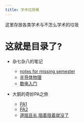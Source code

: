 ```yaml
---
title: 学术垃圾桶
---
```

这里存放各类学术与不怎么学术的垃圾


# 这就是目录了?
- 杂七杂八的笔记
  - [notes for missing semester](./posts/notes/2024-11-15-nms.html)
  - [半导体物理](./posts/2024-11-27-TODO.html)
  - [数电入门](./posts/notes/digit/2024-11-27-digit.html)
  
- 大鹅的奇妙PA之旅
  - [PA1](./posts/pa/2024-11-15-pa1.html)
  - [PA2](./posts/pa/2024-11-27-pa2.html)
  - [道阻且长,阻着阻着就没了](./2024-11-27-TODO.html)
